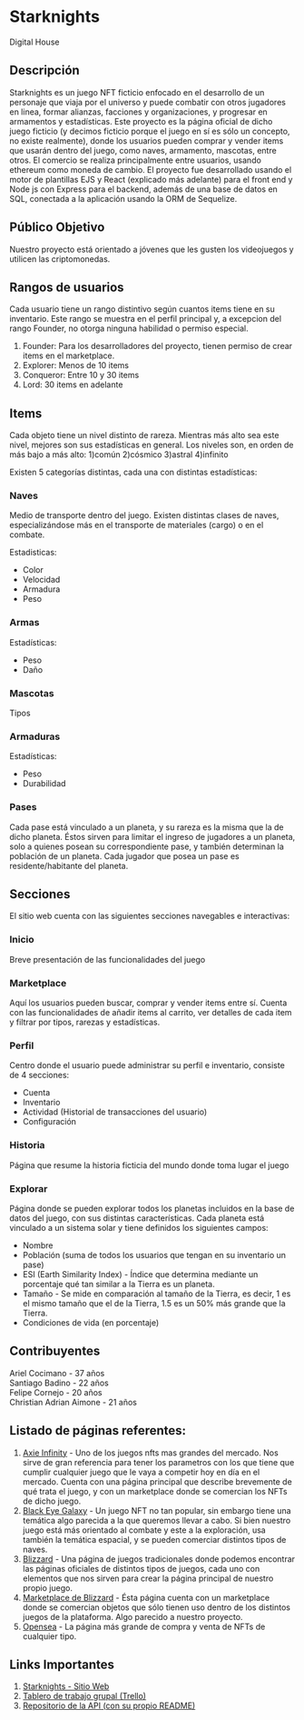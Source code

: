 # Starknights
Digital House

## Descripción
Starknights es un juego NFT ficticio enfocado en el desarrollo de un personaje que viaja por el universo y puede combatir con otros jugadores en linea, formar alianzas, facciones y organizaciones, y progresar en armamentos y estadísticas. Este proyecto es la página oficial de dicho juego ficticio (y decimos ficticio porque el juego en sí es sólo un concepto, no existe realmente), donde los usuarios pueden comprar y vender items que usarán dentro del juego, como naves, armamento, mascotas, entre otros. El comercio se realiza principalmente entre usuarios, usando ethereum como moneda de cambio. El proyecto fue desarrollado usando el motor de plantillas EJS y React (explicado más adelante) para el front end y Node js con Express para el backend, además de una base de datos en SQL, conectada a la aplicación usando la ORM de Sequelize.

## Público Objetivo
Nuestro proyecto está orientado a jóvenes que les gusten los videojuegos y utilicen las criptomonedas.

## Rangos de usuarios
Cada usuario tiene un rango distintivo según cuantos items tiene en su inventario. Este rango se muestra en el perfil principal y, a excepcion del rango Founder, no otorga ninguna habilidad o permiso especial.

1) Founder: Para los desarrolladores del proyecto, tienen permiso de crear items en el marketplace.
2) Explorer: Menos de 10 items
3) Conqueror: Entre 10 y 30 items
4) Lord: 30 items en adelante

## Items
Cada objeto tiene un nivel distinto de rareza. Mientras más alto sea este nivel, mejores son sus estadísticas en general. Los niveles son, en orden de más bajo a más alto:
1)común
2)cósmico
3)astral
4)infinito

Existen 5 categorías distintas, cada una con distintas estadísticas:

### Naves
Medio de transporte dentro del juego. Existen distintas clases de naves, especializándose más en el transporte de materiales (cargo) o en el combate.

Estadisticas:
- Color
- Velocidad
- Armadura
- Peso

### Armas
Estadísticas:
- Peso
- Daño

### Mascotas
Tipos

### Armaduras
Estadísticas:
- Peso
- Durabilidad

### Pases
Cada pase está vinculado a un planeta, y su rareza es la misma que la de dicho planeta. Éstos sirven para limitar el ingreso de jugadores a un planeta, solo a quienes posean su correspondiente pase, y también determinan la población de un planeta. Cada jugador que posea un pase es residente/habitante del planeta.

## Secciones
El sitio web cuenta con las siguientes secciones navegables e interactivas:

### Inicio
Breve presentación de las funcionalidades del juego

### Marketplace
Aquí los usuarios pueden buscar, comprar y vender items entre sí. Cuenta con las funcionalidades de añadir items al carrito, ver detalles de cada item y filtrar por tipos, rarezas y estadísticas.

### Perfil
Centro donde el usuario puede administrar su perfil e inventario, consiste de 4 secciones:

- Cuenta
- Inventario
- Actividad (Historial de transacciones del usuario)
- Configuración

### Historia
Página que resume la historia ficticia del mundo donde toma lugar el juego

### Explorar
Página donde se pueden explorar todos los planetas incluidos en la base de datos del juego, con sus distintas características. Cada planeta está vinculado a un sistema solar y tiene definidos los siguientes campos:

- Nombre
- Población (suma de todos los usuarios que tengan en su inventario un pase)
- ESI (Earth Similarity Index) - Índice que determina mediante un porcentaje qué tan similar a la Tierra es un planeta.
- Tamaño - Se mide en comparación al tamaño de la Tierra, es decir, 1 es el mismo tamaño que el de la Tierra, 1.5 es un 50% más grande que la Tierra.
- Condiciones de vida (en porcentaje)

## Contribuyentes
Ariel Cocimano - 37 años<br/>
Santiago Badino - 22 años<br/>
Felipe Cornejo - 20 años<br/>
Christian Adrian Aimone - 21 años


## Listado de páginas referentes:
1) [Axie Infinity](https://www.axieinfinity.com) - Uno de los juegos nfts mas grandes del mercado. Nos sirve de gran referencia para tener los parametros con los que tiene que cumplir cualquier juego que le vaya a competir hoy en día en el mercado. Cuenta con una página principal que describe brevemente de qué trata el juego, y con un marketplace donde se comercian los NFTs de dicho juego.
2) [Black Eye Galaxy](https://explore.blackeyegalaxy.space) - Un juego NFT no tan popular, sin embargo tiene una temática algo parecida a la que queremos llevar a cabo. Si bien nuestro juego está más orientado al combate y este a la exploración, usa también la temática espacial, y se pueden comerciar distintos tipos de naves.
3) [Blizzard](https://www.blizzard.com) - Una página de juegos tradicionales donde podemos encontrar las páginas oficiales de distintos tipos de juegos, cada uno con elementos que nos sirven para crear la página principal de nuestro propio juego.
4) [Marketplace de Blizzard](https://us.shop.battle.net/es-es) - Ésta página cuenta con un marketplace donde se comercian objetos que sólo tienen uso dentro de los distintos juegos de la plataforma. Algo parecido a nuestro proyecto.
5) [Opensea](https://www.opensea.io) - La página más grande de compra y venta de NFTs de cualquier tipo.


## Links Importantes
1) [Starknights - Sitio Web](https://starknights.herokuapp.com)
2) [Tablero de trabajo grupal (Trello)](https://trello.com/b/0aEn9SYd/proyecto-grupal)
3) [Repositorio de la API (con su propio README)](https://github.com/felipecornejo1/starknights-api)
